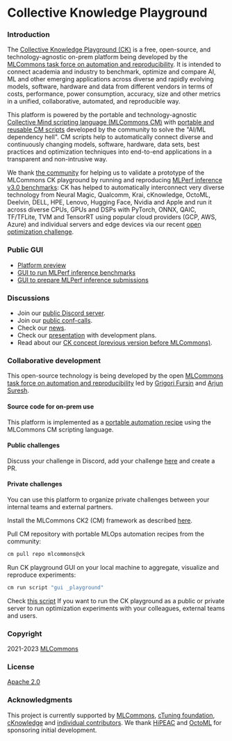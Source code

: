 # Collective Knowledge Playground

### Introduction

The [Collective Knowledge Playground (CK)](https://x.cknowledge.org) is a free, open-source, and technology-agnostic on-prem platform
being developed by the [MLCommons task force on automation and reproducibility](https://cKnowledge.org/mlcommons-taskforce).
It is intended to connect academia and industry to benchmark, optimize and compare AI, ML and other emerging applications
across diverse and rapidly evolving models, software, hardware and data from different vendors
in terms of costs, performance, power consumption, accuracy, size 
and other metrics in a unified, collaborative, automated, and reproducible way.

This platform is powered by the portable and technology-agnostic [Collective Mind scripting language (MLCommons CM)]( https://github.com/mlcommons/ck/tree/master/cmind )
with [portable and reusable CM scripts](https://github.com/mlcommons/ck/tree/master/cm-mlops/script)
developed by the community to solve the "AI/ML dependency hell". CM scripts help to automatically connect 
diverse and continuously changing models, software, hardware, data sets, best practices and optimization techniques 
into end-to-end applications in a transparent and non-intrusive way. 

We thank [the community](https://access.cknowledge.org/playground/?action=contributors) 
for helping us to validate a prototype of the MLCommons CK playground by running and reproducing 
[MLPerf inference v3.0 benchmarks](https://access.cknowledge.org/playground/?action=experiments&tags=mlperf-inference,v3.0,community-submission,open,edge,image-classification,singlestream):
CK has helped to automatically interconnect very diverse technology from Neural Magic, Qualcomm, Krai, cKnowledge, OctoML, Deelvin, DELL, HPE, Lenovo, Hugging Face, Nvidia and Apple 
and run it across diverse CPUs, GPUs and DSPs with PyTorch, 
ONNX, QAIC, TF/TFLite, TVM and TensorRT using popular cloud providers (GCP, AWS, Azure) and individual servers and edge devices 
via our recent [open optimization challenge](https://access.cknowledge.org/playground/?action=challenges&name=optimize-mlperf-inference-v3.0-2023).

### Public GUI

* [Platform preview](https://x.cKnowledge.org)
* [GUI to run MLPerf inference benchmarks](http://cknowledge.org/mlperf-inference-gui)
* [GUI to prepare MLPerf inference submissions](https://cknowledge.org/mlperf-inference-submission-gui)

### Discussions

* Join our [public Discord server](https://discord.gg/JjWNWXKxwT).
* Join our [public conf-calls](https://docs.google.com/document/d/1zMNK1m_LhWm6jimZK6YE05hu4VH9usdbKJ3nBy-ZPAw).
* Check our [news](docs/news.md).
* Check our [presentation](https://doi.org/10.5281/zenodo.7871070) with development plans.
* Read about our [CK concept (previous version before MLCommons)](https://arxiv.org/abs/2011.01149).

### Collaborative development

This open-source technology is being developed by the open
[MLCommons task force on automation and reproducibility](https://github.com/mlcommons/ck/blob/master/docs/taskforce.md)
led by [Grigori Fursin](https://cKnowledge.org/gfursin) and
[Arjun Suresh](https://www.linkedin.com/in/arjunsuresh).

#### Source code for on-prem use

This platform is implemented as a [portable automation recipe](https://github.com/mlcommons/ck/tree/master/cm-mlops/script/gui) 
using the MLCommons CM scripting language.

#### Public challenges

Discuss your challenge in Discord, add your challenge [here](https://github.com/mlcommons/ck/tree/master/cm-mlops/challenge)
and create a PR.

#### Private challenges

You can use this platform to organize private challenges between your internal teams and external partners.

Install the MLCommons CK2 (CM) framework as described [here](https://github.com/mlcommons/ck/blob/master/docs/installation.md).

Pull CM repository with portable MLOps automation recipes from the community:
```bash
cm pull repo mlcommons@ck
```

Run CK playground GUI on your local machine to aggregate, visualize and reproduce experiments:
```bash
cm run script "gui _playground" 
```

Check [this script](scripts/2-run-in-a-cloud.sh) If you want to run the CK playground 
as a public or private server to run optimization experiments
with your colleagues, external teams and users.


### Copyright

2021-2023 [MLCommons](https://mlcommons.org)

### License

[Apache 2.0](LICENSE.md)

### Acknowledgments

This project is currently supported by [MLCommons](https://mlcommons.org), [cTuning foundation](https://cTuning.org),
[cKnowledge](https://cKnowledge.org) and [individual contributors](https://github.com/mlcommons/ck/blob/master/CONTRIBUTING.md).
We thank [HiPEAC](https://hipeac.net) and [OctoML](https://octoml.ai) for sponsoring initial development.

